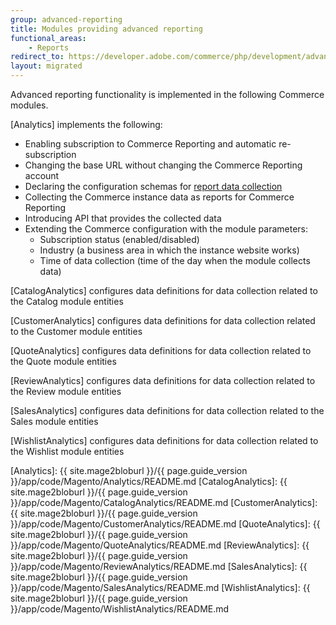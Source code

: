 ```yaml
---
group: advanced-reporting
title: Modules providing advanced reporting
functional_areas:
    - Reports
redirect_to: https://developer.adobe.com/commerce/php/development/advanced-reporting/modules/
layout: migrated
---
```


Advanced reporting functionality is implemented in the following Commerce modules.

[Analytics] implements the following:

*  Enabling subscription to Commerce Reporting and automatic re-subscription
*  Changing the base URL without changing the Commerce Reporting account
*  Declaring the configuration schemas for [report data collection]
*  Collecting the Commerce instance data as reports for Commerce Reporting
*  Introducing API that provides the collected data
*  Extending the Commerce configuration with the module parameters:
   *  Subscription status (enabled/disabled)
   *  Industry (a business area in which the instance website works)
   *  Time of data collection (time of the day when the module collects data)

[CatalogAnalytics] configures data definitions for data collection related to the Catalog module entities

[CustomerAnalytics] configures data definitions for data collection related to the Customer module entities

[QuoteAnalytics] configures data definitions for data collection related to the Quote module entities

[ReviewAnalytics] configures data definitions for data collection related to the Review module entities

[SalesAnalytics] configures data definitions for data collection related to the Sales module entities

[WishlistAnalytics] configures data definitions for data collection related to the Wishlist module entities

<!-- LINK DEFINITIONS -->

[Analytics]: {{ site.mage2bloburl }}/{{ page.guide_version }}/app/code/Magento/Analytics/README.md
[CatalogAnalytics]: {{ site.mage2bloburl }}/{{ page.guide_version }}/app/code/Magento/CatalogAnalytics/README.md
[CustomerAnalytics]: {{ site.mage2bloburl }}/{{ page.guide_version }}/app/code/Magento/CustomerAnalytics/README.md
[QuoteAnalytics]: {{ site.mage2bloburl }}/{{ page.guide_version }}/app/code/Magento/QuoteAnalytics/README.md
[ReviewAnalytics]: {{ site.mage2bloburl }}/{{ page.guide_version }}/app/code/Magento/ReviewAnalytics/README.md
[SalesAnalytics]: {{ site.mage2bloburl }}/{{ page.guide_version }}/app/code/Magento/SalesAnalytics/README.md
[WishlistAnalytics]: {{ site.mage2bloburl }}/{{ page.guide_version }}/app/code/Magento/WishlistAnalytics/README.md

[report data collection]: ./data-collection.html
